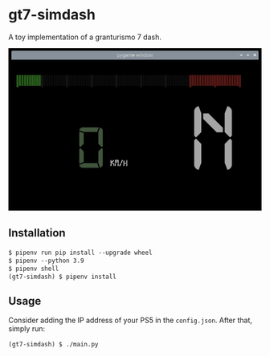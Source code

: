 # gt7-simdash
A toy implementation of a granturismo 7 dash.

<img width=600px src="https://raw.githubusercontent.com/chrshdl/gt7-simdash/master/dash.png" />

Installation
-----
```
$ pipenv run pip install --upgrade wheel
$ pipenv --python 3.9
$ pipenv shell
(gt7-simdash) $ pipenv install
```
Usage
-----
Consider adding the IP address of your PS5 in the `config.json`. After that, simply run: 
```
(gt7-simdash) $ ./main.py
```